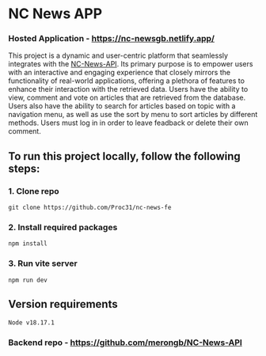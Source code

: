 # NC News APP

### Hosted Application - https://nc-newsgb.netlify.app/

This project is a dynamic and user-centric platform that seamlessly integrates with the [NC-News-API](https://github.com/merongb/NC-News-API). Its primary purpose is to empower users with an interactive and engaging experience that closely mirrors the functionality of real-world applications, offering a plethora of features to enhance their interaction with the retrieved data. Users have the ability to view, comment and vote on articles that are retrieved from the database. Users also have the ability to search for articles based on topic with a navigation menu, as well as use the sort by menu to sort articles by different methods. Users must log in in order to leave feadback or delete their own comment.

## To run this project locally, follow the following steps:

### 1. Clone repo

```
git clone https://github.com/Proc31/nc-news-fe
```

### 2. Install required packages

```
npm install
```

### 3. Run vite server

```
npm run dev
```

## Version requirements

```
Node v18.17.1
```

### Backend repo - https://github.com/merongb/NC-News-API
